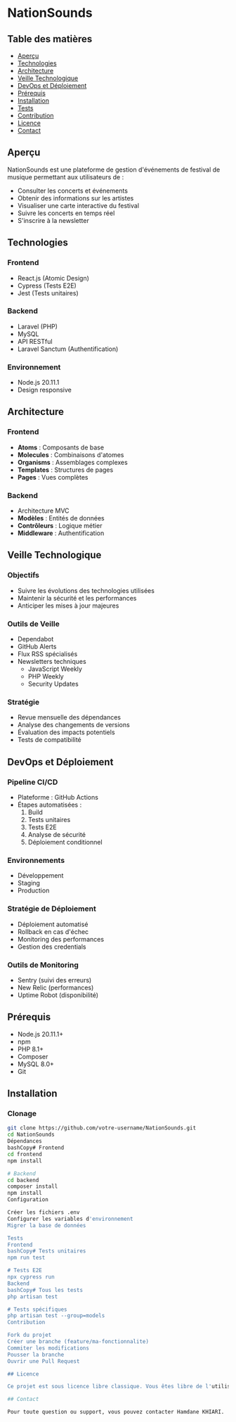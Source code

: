 # NationSounds

## Table des matières

- [Aperçu](#aperçu)
- [Technologies](#technologies)
- [Architecture](#architecture)
- [Veille Technologique](#veille-technologique)
- [DevOps et Déploiement](#devops-et-déploiement)
- [Prérequis](#prérequis)
- [Installation](#installation)
- [Tests](#tests)
- [Contribution](#contribution)
- [Licence](#licence)
- [Contact](#contact)

## Aperçu

NationSounds est une plateforme de gestion d'événements de festival de musique permettant aux utilisateurs de :

- Consulter les concerts et événements
- Obtenir des informations sur les artistes
- Visualiser une carte interactive du festival
- Suivre les concerts en temps réel
- S'inscrire à la newsletter

## Technologies

### Frontend
- React.js (Atomic Design)
- Cypress (Tests E2E)
- Jest (Tests unitaires)

### Backend
- Laravel (PHP)
- MySQL
- API RESTful 
- Laravel Sanctum (Authentification)

### Environnement
- Node.js 20.11.1
- Design responsive

## Architecture

### Frontend
- **Atoms** : Composants de base
- **Molecules** : Combinaisons d'atomes
- **Organisms** : Assemblages complexes
- **Templates** : Structures de pages
- **Pages** : Vues complètes

### Backend
- Architecture MVC
- **Modèles** : Entités de données
- **Contrôleurs** : Logique métier
- **Middleware** : Authentification

## Veille Technologique

### Objectifs
- Suivre les évolutions des technologies utilisées
- Maintenir la sécurité et les performances
- Anticiper les mises à jour majeures

### Outils de Veille
- Dependabot
- GitHub Alerts
- Flux RSS spécialisés
- Newsletters techniques
  - JavaScript Weekly
  - PHP Weekly
  - Security Updates

### Stratégie
- Revue mensuelle des dépendances
- Analyse des changements de versions
- Évaluation des impacts potentiels
- Tests de compatibilité

## DevOps et Déploiement

### Pipeline CI/CD
- Plateforme : GitHub Actions
- Étapes automatisées :
  1. Build
  2. Tests unitaires
  3. Tests E2E
  4. Analyse de sécurité
  5. Déploiement conditionnel

### Environnements
- Développement
- Staging 
- Production

### Stratégie de Déploiement
- Déploiement automatisé
- Rollback en cas d'échec
- Monitoring des performances
- Gestion des credentials

### Outils de Monitoring
- Sentry (suivi des erreurs)
- New Relic (performances)
- Uptime Robot (disponibilité)

## Prérequis

- Node.js 20.11.1+
- npm
- PHP 8.1+
- Composer
- MySQL 8.0+
- Git

## Installation

### Clonage
```bash
git clone https://github.com/votre-username/NationSounds.git
cd NationSounds
Dépendances
bashCopy# Frontend
cd frontend
npm install

# Backend
cd backend
composer install
npm install
Configuration

Créer les fichiers .env
Configurer les variables d'environnement
Migrer la base de données

Tests
Frontend
bashCopy# Tests unitaires
npm run test

# Tests E2E
npx cypress run
Backend
bashCopy# Tous les tests
php artisan test

# Tests spécifiques
php artisan test --group=models
Contribution

Fork du projet
Créer une branche (feature/ma-fonctionnalite)
Commiter les modifications
Pousser la branche
Ouvrir une Pull Request

## Licence

Ce projet est sous licence libre classique. Vous êtes libre de l'utiliser, le modifier, et le distribuer sous les conditions de cette licence.

## Contact

Pour toute question ou support, vous pouvez contacter Hamdane KHIARI.